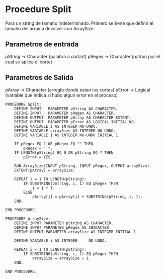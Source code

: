 # Procedure Split
Para un string de tamaño indeterminado. Primero se tiene que definir el tamaño del array a devolver con ArraySize.

## Parametros de entrada
pString -> Character (palabra a cortart)
pRegex -> Character (patron por el cual se aplica el corte)
## Parametros de Salida
pArray -> Character (arreglo donde estan los cortes)
pError -> Logical (variable que indica si hubo algun error en el proceso)

```
PROCEDURE Split:
	DEFINE INPUT   PARAMETER pString AS CHARACTER.
	DEFINE INPUT   PARAMETER pRegex AS CHARACTER.
	DEFINE OUTPUT  PARAMETER pArray AS CHARACTER EXTENT.
	DEFINE OUTPUT  PARAMETER pError AS LOGICAL INITIAL NO.
	DEFINE VARIABLE i AS INTEGER NO-UNDO.
	DEFINE VARIABLE arraySize AS INTEGER NO-UNDO.
	DEFINE VARIABLE j AS INTEGER NO-UNDO INITIAL 1.

	IF pRegex EQ ? OR pRegex EQ "" THEN 
		pRegex = " ".
	IF LENGTH(pString) EQ 0 OR pString EQ ? THEN 
		pError = YES.

	RUN ArraySize(INPUT pString, INPUT pRegex, OUTPUT arraySize). 
	EXTENT(pArray) = arraySize.

	REPEAT i = 1 TO LENGTH(pString):
		IF SUBSTRING(pString, i, 1) EQ pRegex THEN
			j = j + 1.
		ELSE
			pArray[j] = pArray[j] + SUBSTRING(pString, i, 1).
	END.

END PROCEDURE.

PROCEDURE ArraySize:
	DEFINE INPUT PARAMETER pString AS CHARACTER.
	DEFINE INPUT PARAMETER pRegex AS CHARACTER.
	DEFINE OUTPUT PARAMETER arraySize AS INTEGER INITIAL 1.

	DEFINE VARIABLE i AS INTEGER     NO-UNDO.

	REPEAT i = 1 TO LENGTH(pString):
		IF SUBSTRING(pString, i, 1) EQ pRegex THEN
			arraySize = arraySize + 1.
	END.

END PROCEDURE.
```
